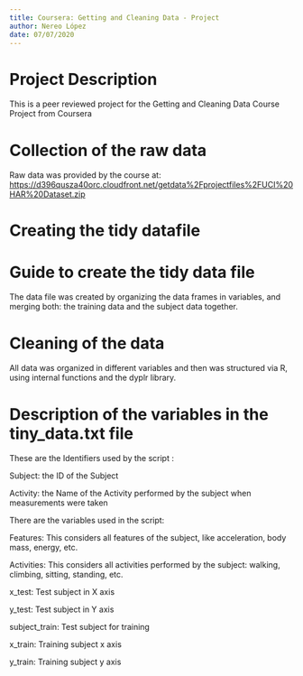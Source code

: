 ```yaml
---
title: Coursera: Getting and Cleaning Data - Project
author: Nereo López
date: 07/07/2020
---
```


# Project Description
This is a peer reviewed project for the Getting and Cleaning Data Course Project from Coursera

# Collection of the raw data
Raw data was provided by the course at: https://d396qusza40orc.cloudfront.net/getdata%2Fprojectfiles%2FUCI%20HAR%20Dataset.zip

# Creating the tidy datafile


# Guide to create the tidy data file
The data file was created by organizing the data frames in variables, and merging both: the 
training data and the subject data together.

# Cleaning of the data
All data was organized in different variables and then was structured via R, using internal functions and the dyplr library.

# Description of the variables in the tiny_data.txt file

These are the Identifiers used by the script :

Subject: the ID of the Subject

Activity: the Name of the Activity performed by the subject when measurements were taken

There are the variables used in the script:

Features:
This considers all features of the subject, like acceleration, body mass, energy, etc.

Activities:
This considers all activities performed by the subject: walking, climbing, sitting, standing, etc.

x_test:
Test subject in X axis

y_test:
Test subject in Y axis

subject_train:
Test subject for training 

x_train:
Training subject x axis

y_train:
Training subject y axis

